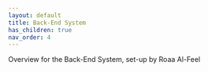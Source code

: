 ```yaml
---
layout: default
title: Back-End System
has_children: true
nav_order: 4
---
```


Overview for the Back-End System, set-up by Roaa Al-Feel
